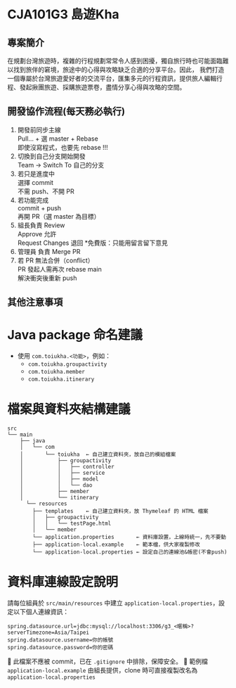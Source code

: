 # CJA101G3 島遊Kha

## 專案簡介
在規劃台灣旅遊時，複雜的行程規劃常常令人感到困擾，獨自旅行時也可能面臨難以找到旅伴的窘境，旅途中的心得與攻略缺乏合適的分享平台。因此，
我們打造一個專屬於台灣旅遊愛好者的交流平台，匯集多元的行程資訊，提供旅人編輯行程、發起揪團旅遊、採購旅遊票卷，盡情分享心得與攻略的空間。

## 開發協作流程(每天務必執行)
1. 開發前同步主線  
    Pull… + 選 master + Rebase  
    即使沒寫程式，也要先 rebase !!!
2. 切換到自己分支開始開發  
    Team → Switch To 自己的分支
3. 若只是進度中  
    選擇 commit  
    不需 push、不開 PR
4. 若功能完成  
    commit + push  
    再開 PR（選 master 為目標）
5. 組長負責 Review  
    Approve 允許  
    Request Changes 退回
    *免費版：只能用留言留下意見
6. 管理員 負責 Merge PR
7. 若 PR 無法合併（conflict）  
    PR 發起人需再次 rebase main  
    解決衝突後重新 push

## 其他注意事項
# Java package 命名建議

- 使用 `com.toiukha.<功能>`，例如：
    - `com.toiukha.groupactivity`
    - `com.toiukha.member`
    - `com.toiukha.itinerary`

# 檔案與資料夾結構建議

```
src
└── main
    ├── java
    │   └── com
    │       └── toiukha  ← 自己建立資料夾，放自己的模組檔案
    │           ├── groupactivity
    │           │   ├── controller
    │           │   ├── service
    │           │   ├── model
    │           │   └── dao
    │           ├── member
    │           └── itinerary
	  └── resources
        ├── templates    ← 自己建立資料夾，放 Thymeleaf 的 HTML 檔案
        │   ├── groupactivity
        │   │   └── testPage.html
        │   └── member
        └── application.properties       ← 資料庫設置，上線時統一，先不要動
        ├── application-local.example    ← 範本檔，供大家複製修改
        └── application-local.properties ← 設定自己的連線池&帳密(不會push)

```

# 資料庫連線設定說明

請每位組員於 `src/main/resources` 中建立 `application-local.properties`，設定以下個人連線資訊：

```
spring.datasource.url=jdbc:mysql://localhost:3306/g3_<暱稱>?serverTimezone=Asia/Taipei
spring.datasource.username=你的帳號
spring.datasource.password=你的密碼

```

📌 此檔案不應被 commit，已在 `.gitignore` 中排除，保障安全。 📌 範例檔 `application-local.example` 由組長提供，clone 時可直接複製改名為 `application-local.properties`
